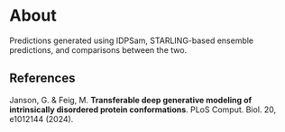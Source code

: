 # About
Predictions generated using IDPSam, STARLING-based ensemble predictions, and comparisons between the two.


## References
Janson, G. & Feig, M. **Transferable deep generative modeling of intrinsically disordered protein conformations**. PLoS Comput. Biol. 20, e1012144 (2024).
